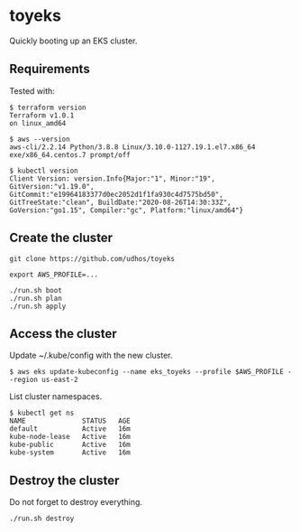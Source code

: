 # toyeks

Quickly booting up an EKS cluster.

## Requirements

Tested with:

```
$ terraform version
Terraform v1.0.1
on linux_amd64

$ aws --version
aws-cli/2.2.14 Python/3.8.8 Linux/3.10.0-1127.19.1.el7.x86_64 exe/x86_64.centos.7 prompt/off

$ kubectl version
Client Version: version.Info{Major:"1", Minor:"19", GitVersion:"v1.19.0", GitCommit:"e19964183377d0ec2052d1f1fa930c4d7575bd50", GitTreeState:"clean", BuildDate:"2020-08-26T14:30:33Z", GoVersion:"go1.15", Compiler:"gc", Platform:"linux/amd64"}
```

## Create the cluster

```
git clone https://github.com/udhos/toyeks

export AWS_PROFILE=...

./run.sh boot
./run.sh plan
./run.sh apply
```

## Access the cluster

Update ~/.kube/config with the new cluster.

```
$ aws eks update-kubeconfig --name eks_toyeks --profile $AWS_PROFILE --region us-east-2
```

List cluster namespaces.

```
$ kubectl get ns
NAME              STATUS   AGE
default           Active   16m
kube-node-lease   Active   16m
kube-public       Active   16m
kube-system       Active   16m
```

## Destroy the cluster

Do not forget to destroy everything.

```
./run.sh destroy
```
